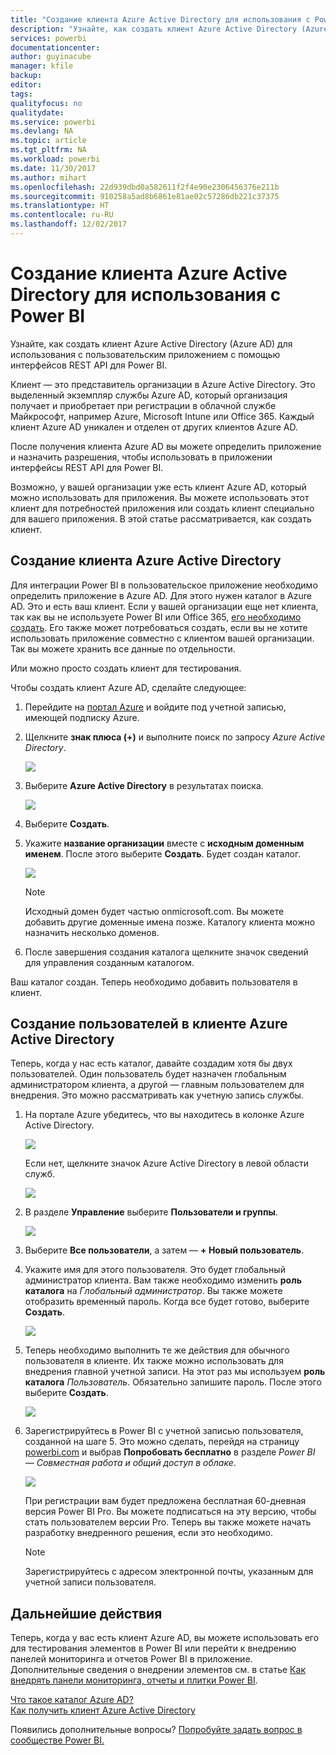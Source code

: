 ```yaml
---
title: "Создание клиента Azure Active Directory для использования с Power BI"
description: "Узнайте, как создать клиент Azure Active Directory (Azure AD) для использования с пользовательским приложением с помощью интерфейсов REST API для Power BI."
services: powerbi
documentationcenter: 
author: guyinacube
manager: kfile
backup: 
editor: 
tags: 
qualityfocus: no
qualitydate: 
ms.service: powerbi
ms.devlang: NA
ms.topic: article
ms.tgt_pltfrm: NA
ms.workload: powerbi
ms.date: 11/30/2017
ms.author: mihart
ms.openlocfilehash: 22d939dbd0a582611f2f4e90e2306456376e211b
ms.sourcegitcommit: 910258a5ad8b6861e81ae02c57286db221c37375
ms.translationtype: HT
ms.contentlocale: ru-RU
ms.lasthandoff: 12/02/2017
---
```

# <a name="create-an-azure-active-directory-tenant-to-use-with-power-bi"></a>Создание клиента Azure Active Directory для использования с Power BI
Узнайте, как создать клиент Azure Active Directory (Azure AD) для использования с пользовательским приложением с помощью интерфейсов REST API для Power BI.

Клиент — это представитель организации в Azure Active Directory. Это выделенный экземпляр службы Azure AD, который организация получает и приобретает при регистрации в облачной службе Майкрософт, например Azure, Microsoft Intune или Office 365. Каждый клиент Azure AD уникален и отделен от других клиентов Azure AD.

После получения клиента Azure AD вы можете определить приложение и назначить разрешения, чтобы использовать в приложении интерфейсы REST API для Power BI.

Возможно, у вашей организации уже есть клиент Azure AD, который можно использовать для приложения. Вы можете использовать этот клиент для потребностей приложения или создать клиент специально для вашего приложения. В этой статье рассматривается, как создать клиент.

## <a name="create-an-azure-active-directory-tenant"></a>Создание клиента Azure Active Directory
Для интеграции Power BI в пользовательское приложение необходимо определить приложение в Azure AD. Для этого нужен каталог в Azure AD. Это и есть ваш клиент. Если у вашей организации еще нет клиента, так как вы не используете Power BI или Office 365, [его необходимо создать](https://docs.microsoft.com/azure/active-directory/develop/active-directory-howto-tenant). Его также может потребоваться создать, если вы не хотите использовать приложение совместно с клиентом вашей организации. Так вы можете хранить все данные по отдельности.

Или можно просто создать клиент для тестирования.

Чтобы создать клиент Azure AD, сделайте следующее:

1. Перейдите на [портал Azure](https://portal.azure.com) и войдите под учетной записью, имеющей подписку Azure.
2. Щелкните **знак плюса (+)** и выполните поиск по запросу *Azure Active Directory*.
   
    ![](media/create-an-azure-active-directory-tenant/new-directory.png)
3. Выберите **Azure Active Directory** в результатах поиска.
   
    ![](media/create-an-azure-active-directory-tenant/new-directory2.png)
4. Выберите **Создать**.
5. Укажите **название организации** вместе с **исходным доменным именем**. После этого выберите **Создать**. Будет создан каталог.
   
    ![](media/create-an-azure-active-directory-tenant/organization-and-domain.png)
   
   > [!NOTE]
   > Исходный домен будет частью onmicrosoft.com. Вы можете добавить другие доменные имена позже. Каталогу клиента можно назначить несколько доменов.
   > 
   > 
6. После завершения создания каталога щелкните значок сведений для управления созданным каталогом.

Ваш каталог создан. Теперь необходимо добавить пользователя в клиент.

## <a name="create-some-users-in-your-azure-active-directory-tenant"></a>Создание пользователей в клиенте Azure Active Directory
Теперь, когда у нас есть каталог, давайте создадим хотя бы двух пользователей. Один пользователь будет назначен глобальным администратором клиента, а другой — главным пользователем для внедрения. Это можно рассматривать как учетную запись службы.

1. На портале Azure убедитесь, что вы находитесь в колонке Azure Active Directory.
   
    ![](media/create-an-azure-active-directory-tenant/aad-flyout.png)
   
    Если нет, щелкните значок Azure Active Directory в левой области служб.
   
    ![](media/create-an-azure-active-directory-tenant/aad-service.png)
2. В разделе **Управление** выберите **Пользователи и группы**.
   
    ![](media/create-an-azure-active-directory-tenant/users-and-groups.png)
3. Выберите **Все пользователи**, а затем — **+ Новый пользователь**.
4. Укажите имя для этого пользователя. Это будет глобальный администратор клиента. Вам также необходимо изменить **роль каталога** на *Глобальный администратор*. Вы также можете отобразить временный пароль. Когда все будет готово, выберите **Создать**.
   
    ![](media/create-an-azure-active-directory-tenant/global-admin.png)
5. Теперь необходимо выполнить те же действия для обычного пользователя в клиенте. Их также можно использовать для внедрения главной учетной записи. На этот раз мы используем **роль каталога** *Пользователь*. Обязательно запишите пароль. После этого выберите **Создать**.
   
    ![](media/create-an-azure-active-directory-tenant/pbiembed-user.png)
6. Зарегистрируйтесь в Power BI с учетной записью пользователя, созданной на шаге 5. Это можно сделать, перейдя на страницу [powerbi.com](https://powerbi.microsoft.com/get-started/) и выбрав **Попробовать бесплатно** в разделе *Power BI — Совместная работа и общий доступ в облаке*.
   
    ![](media/create-an-azure-active-directory-tenant/try-powerbi-free.png)
   
    При регистрации вам будет предложена бесплатная 60-дневная версия Power BI Pro. Вы можете подписаться на эту версию, чтобы стать пользователем версии Pro. Теперь вы также можете начать разработку внедренного решения, если это необходимо.
   
   > [!NOTE]
   > Зарегистрируйтесь с адресом электронной почты, указанным для учетной записи пользователя.
   > 
   > 

## <a name="next-steps"></a>Дальнейшие действия
Теперь, когда у вас есть клиент Azure AD, вы можете использовать его для тестирования элементов в Power BI или перейти к внедрению панелей мониторинга и отчетов Power BI в приложение. Дополнительные сведения о внедрении элементов см. в статье [Как внедрять панели мониторинга, отчеты и плитки Power BI](embedding-content.md).

[Что такое каталог Azure AD?](https://docs.microsoft.com/azure/active-directory/active-directory-whatis)  
[Как получить клиент Azure Active Directory](https://docs.microsoft.com/azure/active-directory/develop/active-directory-howto-tenant)  

Появились дополнительные вопросы? [Попробуйте задать вопрос в сообществе Power BI.](http://community.powerbi.com/)

